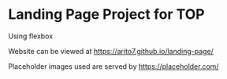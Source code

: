 # Landing Page Project for TOP

Using flexbox

Website can be viewed at https://arito7.github.io/landing-page/

Placeholder images used are served by https://placeholder.com/
